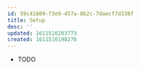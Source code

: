 ```yaml
---
id: 59c41809-f3e9-457a-8b2c-7daecf7d338f
title: Setup
desc: ''
updated: 1611516203773
created: 1611516198276
---
```



- TODO
